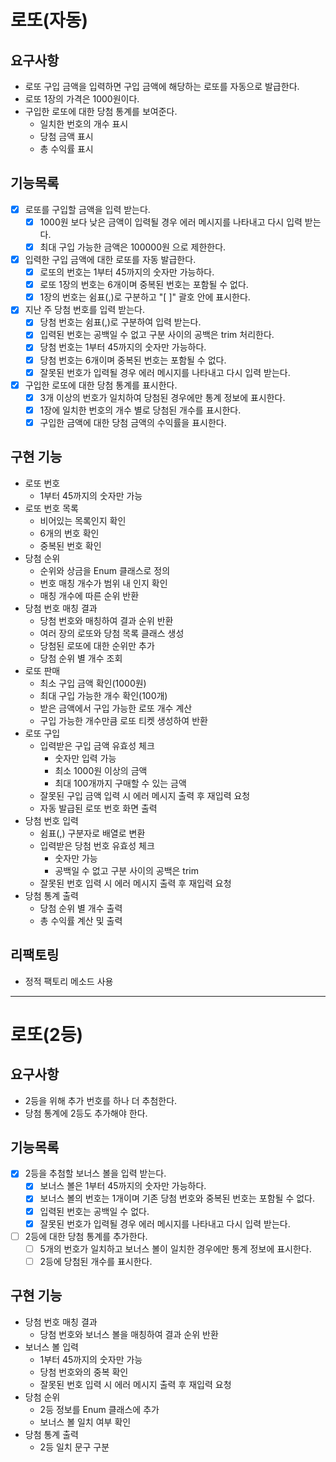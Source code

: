 # 로또(자동)
## 요구사항
* 로또 구입 금액을 입력하면 구입 금액에 해당하는 로또를 자동으로 발급한다.
* 로또 1장의 가격은 1000원이다.
* 구입한 로또에 대한 당첨 통계를 보여준다.
  * 일치한 번호의 개수 표시
  * 당첨 금액 표시
  * 총 수익률 표시

## 기능목록
- [x] 로또를 구입할 금액을 입력 받는다.
  - [x] 1000원 보다 낮은 금액이 입력될 경우 에러 메시지를 나타내고 다시 입력 받는다.
  - [x] 최대 구입 가능한 금액은 100000원 으로 제한한다.
- [x] 입력한 구입 금액에 대한 로또를 자동 발급한다.
  - [x] 로또의 번호는 1부터 45까지의 숫자만 가능하다.
  - [x] 로또 1장의 번호는 6개이며 중복된 번호는 포함될 수 없다.
  - [x] 1장의 번호는 쉼표(,)로 구분하고 "[ ]" 괄호 안에 표시한다.
- [x] 지난 주 당첨 번호를 입력 받는다.
  - [x] 당첨 번호는 쉼표(,)로 구분하여 입력 받는다.
  - [x] 입력된 번호는 공백일 수 없고 구분 사이의 공백은 trim 처리한다.
  - [x] 당첨 번호는 1부터 45까지의 숫자만 가능하다.
  - [x] 당첨 번호는 6개이며 중복된 번호는 포함될 수 없다.
  - [x] 잘못된 번호가 입력될 경우 에러 메시지를 나타내고 다시 입력 받는다. 
- [x] 구입한 로또에 대한 당첨 통계를 표시한다.
  - [x] 3개 이상의 번호가 일치하여 당첨된 경우에만 통계 정보에 표시한다.
  - [x] 1장에 일치한 번호의 개수 별로 당첨된 개수를 표시한다.
  - [x] 구입한 금액에 대한 당첨 금액의 수익률을 표시한다.

## 구현 기능
* 로또 번호
  * 1부터 45까지의 숫자만 가능
* 로또 번호 목록
  * 비어있는 목록인지 확인
  * 6개의 번호 확인
  * 중복된 번호 확인
* 당첨 순위
  * 순위와 상금을 Enum 클래스로 정의
  * 번호 매칭 개수가 범위 내 인지 확인
  * 매칭 개수에 따른 순위 반환
* 당첨 번호 매칭 결과
  * 당첨 번호와 매칭하여 결과 순위 반환
  * 여러 장의 로또와 당첨 목록 클래스 생성
  * 당첨된 로또에 대한 순위만 추가
  * 당첨 순위 별 개수 조회
* 로또 판매
  * 최소 구입 금액 확인(1000원)
  * 최대 구입 가능한 개수 확인(100개)
  * 받은 금액에서 구입 가능한 로또 개수 계산
  * 구입 가능한 개수만큼 로또 티켓 생성하여 반환
* 로또 구입
  * 입력받은 구입 금액 유효성 체크
    * 숫자만 입력 가능
    * 최소 1000원 이상의 금액
    * 최대 100개까지 구매할 수 있는 금액
  * 잘못된 구입 금액 입력 시 에러 메시지 출력 후 재입력 요청
  * 자동 발급된 로또 번호 화면 출력
* 당첨 번호 입력
  * 쉼표(,) 구분자로 배열로 변환
  * 입력받은 당첨 번호 유효성 체크
    * 숫자만 가능
    * 공백일 수 없고 구분 사이의 공백은 trim
  * 잘못된 번호 입력 시 에러 메시지 출력 후 재입력 요청
* 당첨 통계 출력
  * 당첨 순위 별 개수 출력
  * 총 수익률 계산 및 출력

## 리팩토링
* 정적 팩토리 메소드 사용

---
# 로또(2등)
## 요구사항
* 2등을 위해 추가 번호를 하나 더 추첨한다.
* 당첨 통계에 2등도 추가해야 한다.

## 기능목록
- [x] 2등을 추첨할 보너스 볼을 입력 받는다.
  - [x] 보너스 볼은 1부터 45까지의 숫자만 가능하다.
  - [x] 보너스 볼의 번호는 1개이며 기존 당첨 번호와 중복된 번호는 포함될 수 없다.
  - [x] 입력된 번호는 공백일 수 없다.
  - [x] 잘못된 번호가 입력될 경우 에러 메시지를 나타내고 다시 입력 받는다.
- [ ] 2등에 대한 당첨 통계를 추가한다.
  - [ ] 5개의 번호가 일치하고 보너스 볼이 일치한 경우에만 통계 정보에 표시한다.
  - [ ] 2등에 당첨된 개수를 표시한다.

## 구현 기능
* 당첨 번호 매칭 결과
  * 당첨 번호와 보너스 볼을 매칭하여 결과 순위 반환
* 보너스 볼 입력
  * 1부터 45까지의 숫자만 가능
  * 당첨 번호와의 중복 확인
  * 잘못된 번호 입력 시 에러 메시지 출력 후 재입력 요청
* 당첨 순위
  * 2등 정보를 Enum 클래스에 추가
  * 보너스 볼 일치 여부 확인
* 당첨 통계 출력
  * 2등 일치 문구 구분